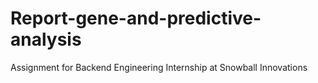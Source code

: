 # Report-gene-and-predictive-analysis
Assignment for Backend Engineering Internship at Snowball Innovations
